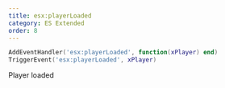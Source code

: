 ```yaml
---
title: esx:playerLoaded
category: ES Extended
order: 8
---
```


```lua
AddEventHandler('esx:playerLoaded', function(xPlayer) end)
TriggerEvent('esx:playerLoaded', xPlayer)
```

Player loaded
